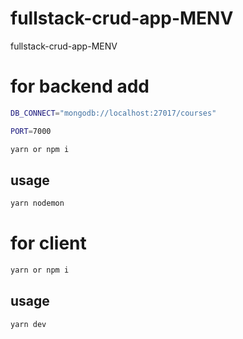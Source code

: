 # fullstack-crud-app-MENV
fullstack-crud-app-MENV


# for backend add
```sh
DB_CONNECT="mongodb://localhost:27017/courses"
```
```sh
PORT=7000
```
```sh
yarn or npm i
```
## usage
```sh
yarn nodemon
```




# for client 
```sh
yarn or npm i
```
## usage
```sh
yarn dev
```
